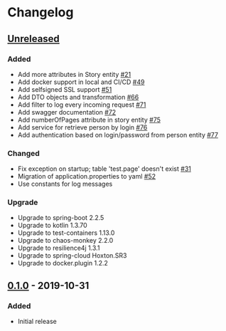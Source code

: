 # Changelog

## [Unreleased][]

[Unreleased]: https://github.com/tdevilleduc/urthehero/compare/0.1.0...HEAD

### Added

- Add more attributes in Story entity [#21][21]
- Add docker support in local and CI/CD [#49][49]
- Add selfsigned SSL support [#51][51]
- Add DTO objects and transformation [#66][66]
- Add filter to log every incoming request [#71][71]
- Add swagger documentation [#72][72]
- Add numberOfPages attribute in story entity [#75][75]
- Add service for retrieve person by login [#76][76]
- Add authentication based on login/password from person entity [#77][77]

[21]: https://github.com/tdevilleduc/urthehero/issues/21
[49]: https://github.com/tdevilleduc/urthehero/issues/49
[51]: https://github.com/tdevilleduc/urthehero/issues/51
[66]: https://github.com/tdevilleduc/urthehero/issues/66
[71]: https://github.com/tdevilleduc/urthehero/issues/71
[72]: https://github.com/tdevilleduc/urthehero/issues/72
[75]: https://github.com/tdevilleduc/urthehero/issues/75
[76]: https://github.com/tdevilleduc/urthehero/issues/76
[77]: https://github.com/tdevilleduc/urthehero/issues/77

### Changed

- Fix exception on startup; table 'test.page' doesn't exist [#31][31]
- Migration of application.properties to yaml [#52][52] 
- Use constants for log messages

[31]: https://github.com/tdevilleduc/urthehero/issues/31
[52]: https://github.com/tdevilleduc/urthehero/issues/52

### Upgrade

- Upgrade to spring-boot 2.2.5
- Upgrade to kotlin 1.3.70
- Upgrade to test-containers 1.13.0
- Upgrade to chaos-monkey 2.2.0
- Upgrade to resilience4j 1.3.1
- Upgrade to spring-cloud Hoxton.SR3
- Upgrade to docker.plugin 1.2.2

## [0.1.0][] - 2019-10-31

[0.1.0]: https://github.com/tdevilleduc/urthehero//tree/0.1.0

### Added

-   Initial release
